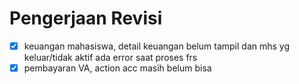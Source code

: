 # Pengerjaan Revisi

- [x] keuangan mahasiswa, detail keuangan belum tampil dan mhs yg keluar/tidak aktif ada error saat proses frs
- [x] pembayaran VA, action acc masih belum bisa